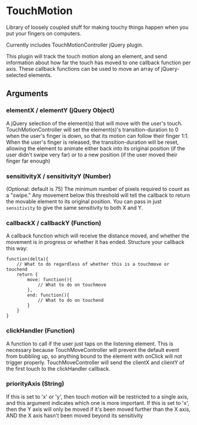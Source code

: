 # TouchMotion

Library of loosely coupled stuff for making touchy things happen when you put your fingers on computers.

Currently includes TouchMotionController jQuery plugin.

This plugin will track the touch motion along an element, and send information about
how far the touch has moved to one callback function per axis. These callback functions
can be used to move an array of jQuery-selected elements.

## Arguments
### elementX / elementY (jQuery Object)
A jQuery selection of the element(s) that will move with the user's touch.
TouchMotionController will set the element(s)'s transition-duration to 0 when
the user's finger is down, so that its motion can follow their finger 1:1.
When the user's finger is released, the transition-duration will be reset, allowing
the element to animate either back into its original position (if the user didn't
swipe very far) or to a new position (if the user moved their finger far enough)

### sensitivityX / sensitivityY (Number)
(Optional: default is 75) The minimum number of pixels required to count as a "swipe." 
Any movement below this threshold will tell the callback to return the movable element 
to its original position. You can pass in just `sensitivity` to give the same sensitivity
to both X and Y.

### callbackX / callbackY (Function)
A callback function which will receive the distance moved, and whether the movement is in
progress or whether it has ended. Structure your callback this way:

```
function(delta){
	// What to do regardless of whether this is a touchmove or touchend
	return {
		move: function(){
			// What to do on touchmove
		},
		end: function(){
			// What to do on touchend
		}
	}
}
```

### clickHandler (Function)
A function to call if the user just taps on the listening element. This is necessary
because TouchMoveController will prevent the default event from bubbling up, so anything
bound to the element with onClick will not trigger properly. TouchMoveController will send
the clientX and clientY of the first touch to the clickHandler callback.

### priorityAxis (String)
If this is set to 'x' or 'y', then touch motion will be restricted to a single axis, and
this argument indicates which one is more important. If this is set to 'x', then the Y axis
will only be moved if it's been moved further than the X axis, AND the X axis hasn't been moved
beyond its sensitivity